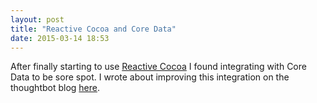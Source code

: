 ```yaml
---
layout: post
title: "Reactive Cocoa and Core Data"
date: 2015-03-14 18:53
---
```


After finally starting to use [Reactive
Cocoa](https://github.com/ReactiveCocoa/ReactiveCocoa) I found
integrating with Core Data to be sore spot. I wrote about improving this
integration on the thoughtbot blog
[here](https://robots.thoughtbot.com/reactive-core-data).
